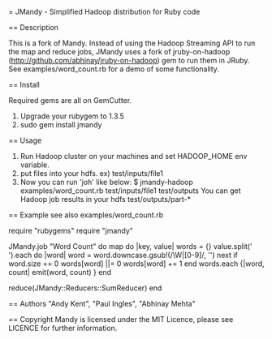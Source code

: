 = JMandy - Simplified Hadoop distribution for Ruby code

== Description

This is a fork of Mandy. Instead of using the Hadoop Streaming API to run the map and reduce jobs, JMandy uses a fork of jruby-on-hadoop (http://github.com/abhinay/jruby-on-hadoop) gem to run them in JRuby.
See examples/word_count.rb for a demo of some functionality. 

== Install

Required gems are all on GemCutter.

1. Upgrade your rubygem to 1.3.5
2. sudo gem install jmandy

== Usage

1. Run Hadoop cluster on your machines and set HADOOP_HOME env variable.
2. put files into your hdfs. ex) test/inputs/file1
3. Now you can run 'joh' like below:
 $ jmandy-hadoop examples/word_count.rb test/inputs/file1 test/outputs
You can get Hadoop job results in your hdfs test/outputs/part-*

== Example 
see also examples/word_count.rb

require "rubygems"
require "jmandy"

JMandy.job "Word Count" do
  map do |key, value|
    words = {}
    value.split(' ').each do |word|
      word = word.downcase.gsub!(/\W|[0-9]/, '')
      next if word.size == 0
      words[word] ||= 0 
      words[word] += 1
    end
    words.each {|word, count| emit(word, count) }
  end
  
  reduce(JMandy::Reducers::SumReducer)
end

== Authors
"Andy Kent", "Paul Ingles", "Abhinay Mehta"

== Copyright
Mandy is licensed under the MIT Licence, please see LICENCE for further information.
